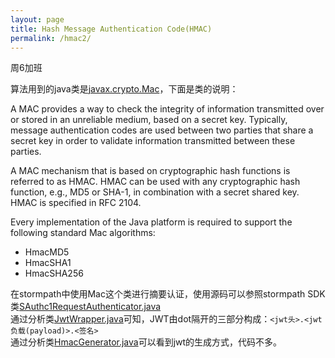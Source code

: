 ```yaml
---
layout: page
title: Hash Message Authentication Code(HMAC)
permalink: /hmac2/
---
```

周6加班


算法用到的java类是[javax.crypto.Mac][4]，下面是类的说明：    

A MAC provides a way to check the integrity of information transmitted over or stored in an unreliable medium, based on a secret key. Typically, message authentication codes are used between two parties that share a secret key in order to validate information transmitted between these parties.  

A MAC mechanism that is based on cryptographic hash functions is referred to as HMAC. HMAC can be used with any cryptographic hash function, e.g., MD5 or SHA-1, in combination with a secret shared key. HMAC is specified in RFC 2104.  

Every implementation of the Java platform is required to support the following standard Mac algorithms:

- HmacMD5
- HmacSHA1
- HmacSHA256

在stormpath中使用Mac这个类进行摘要认证，使用源码可以参照stormpath SDK类[SAuthc1RequestAuthenticator.java][1]  
通过分析类[JwtWrapper.java][2]可知，JWT由dot隔开的三部分构成：``` <jwt头>.<jwt负载(payload)>.<签名> ```  
通过分析类[HmacGenerator.java][3]可以看到jwt的生成方式，代码不多。  


[1]: https://github.com/stormpath/stormpath-sdk-java/blob/19dbc0a9b811c427a8863609658947cffd6fbd26/impl/src/main/java/com/stormpath/sdk/impl/http/authc/SAuthc1RequestAuthenticator.java
[2]: https://github.com/stormpath/stormpath-sdk-java/blob/master/impl/src/main/java/com/stormpath/sdk/impl/jwt/JwtWrapper.java
[3]: https://github.com/stormpath/stormpath-sdk-java/blob/master/impl/src/main/java/com/stormpath/sdk/impl/jwt/signer/HmacGenerator.java
[4]: http://docs.oracle.com/javase/7/docs/api/javax/crypto/Mac.html

